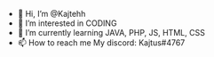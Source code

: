 - 👋 Hi, I’m @Kajtehh
- 👀 I’m interested in CODING
- 🌱 I’m currently learning JAVA, PHP, JS, HTML, CSS
- 📫 How to reach me My discord: Kajtus#4767
